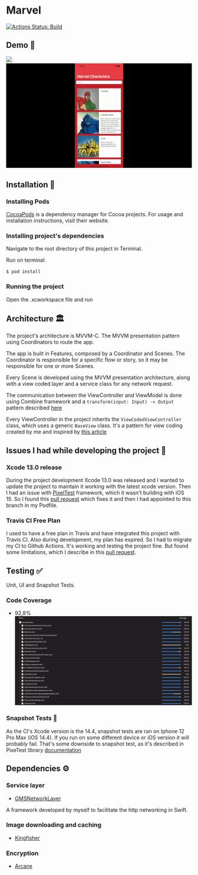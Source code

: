 # Marvel

[![Actions Status: Build](https://github.com/GabrielSilveiraa/Marvel/actions/workflows/workflow.yml/badge.svg)](https://github.com/GabrielSilveiraa/Marvel/actions?query=workflow%3A"workflow")

## Demo 📱

![](img/Characters.gif)![](img/CharacterDetails.gif)

## Installation 🔌

### Installing Pods
[CocoaPods](https://cocoapods.org) is a dependency manager for Cocoa projects. For usage and installation instructions, visit their website.

### Installing project's dependencies
Navigate to the root directory of this project in Terminal.

Run on terminal:
```
$ pod install
```

### Running the project
Open the .xcworkspace file and run

## Architecture 🏛

The project's architecture is MVVM-C. The MVVM presentation pattern using Coordinators to route the app.

The app is built in Features, composed by a Coordinator and Scenes.
The Coordinator is responsible for a specific flow or story, so it may be responsible for one or more Scenes.

Every Scene is developed using the MVVM presentation architecture, along with a view coded layer and a service class for any network request.

The communication between the ViewController and ViewModel is done using Combine framework and a `transform(input: Input) -> Output` pattern described [here](https://medium.com/blablacar-tech/rxswift-mvvm-66827b8b3f10) 

Every ViewController in the project inherits the `ViewCodedViewController` class, which uses a generic `BaseView` class. It's a pattern for view coding created by me and inspired by [this article](https://swiftrocks.com/writing-cleaner-view-code-by-overriding-loadview.html)


## Issues I had while developing the project 🔨

### Xcode 13.0 release 
During the project development Xcode 13.0 was released and I wanted to update the project to maintain it working with the latest xcode version. Then I had an issue with [PixelTest](https://github.com/KaneCheshire/PixelTest) framework, which it wasn't building with iOS 15. So I found this [pull request](https://github.com/KaneCheshire/PixelTest/pull/74) which fixes it and then I had appointed to this branch in my Podfile.

### Travis CI Free Plan
I used to have a free plan in Travis and have integrated this project with Travis CI. Also during development, my plan has expired. So I had to migrate my CI to Github Actions. It's working and testing the project fine. But found some limitations, which I describe in this [pull request](https://github.com/GabrielSilveiraa/Marvel/pull/8).

## Testing ✅

Unit, UI and Snapshot Tests.

### Code Coverage

- 92,8%
![](img/codecoverage.png)

### Snapshot Tests 📸
As the CI's Xcode version is the 14.4, snapshot tests are ran on Iphone 12 Pro Max (iOS 14.4). If you run on some different device or iOS version it will probably fail. That's some downside to snapshot test, as it's described in PixeTest library [documentation](https://github.com/KaneCheshire/PixelTest#readme)

## Dependencies ⚙️

### Service layer

* [GMSNetworkLayer](https://github.com/GabrielSilveiraa/GMSNetworkLayer)

A framework developed by myself to facilitate the http networking in Swift.

### Image downloading and caching

* [Kingfisher](https://github.com/onevcat/Kingfisher)

### Encryption

* [Arcane](https://github.com/onmyway133/Arcane)

